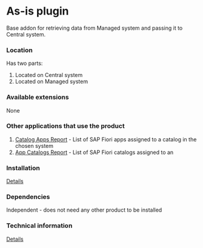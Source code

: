 # As-is plugin

Base addon for retrieving data from Managed system and passing it to Central system.

### Location
Has two parts:
1. Located on Central system
2. Located on Managed system

### Available extensions
None

### Other applications that use the product
1. [Catalog Apps Report](ca.md) - List of SAP Fiori apps assigned to a catalog in the chosen system
2. [App Catalogs Report](ac.md) - List of SAP Fiori catalogs assigned to an

### Installation 
[Details](/inst/asis.md)

### Dependencies
Independent - does not need any other product to be installed

### Technical information
[Details](/tech/asis.md)